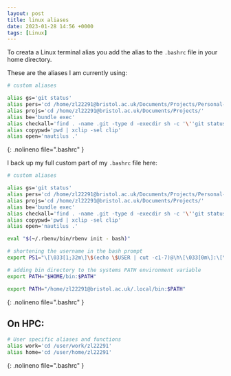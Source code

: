 ```yaml
---
layout: post
title: linux aliases
date: 2023-01-28 14:56 +0000
tags: [Linux]
---
```


To creata a Linux terminal alias you add the alias to the `.bashrc` file in your home directory.

These are the aliases I am currently using:

```bash
# custom aliases

alias gs='git status'
alias pers='cd /home/zl22291@bristol.ac.uk/Documents/Projects/Personal-webpage/dylandijk.github.io/'
alias projs='cd /home/zl22291@bristol.ac.uk/Documents/Projects/'
alias be='bundle exec'
alias checkall='find . -name .git -type d -execdir sh -c '\''git status --porcelain | grep -q "^ M" && echo -e "\\033[0;31m${PWD}\\033[0m"'\'' \;'
alias copypwd='pwd | xclip -sel clip'
alias open='nautilus .'
```
{: .nolineno file=".bashrc" }



I back up my full custom part of my `.bashrc` file here:

```bash
# custom aliases

alias gs='git status'
alias pers='cd /home/zl22291@bristol.ac.uk/Documents/Projects/Personal-webpage/dylandijk.github.io/'
alias projs='cd /home/zl22291@bristol.ac.uk/Documents/Projects/'
alias be='bundle exec'
alias checkall='find . -name .git -type d -execdir sh -c '\''git status --porcelain | grep -q "^ M" && echo -e "\\033[0;31m${PWD}\\033[0m"'\'' \;'
alias copypwd='pwd | xclip -sel clip'
alias open='nautilus .'

eval "$(~/.rbenv/bin/rbenv init - bash)"

# shortening the username in the bash prompt
export PS1="\[\033[1;32m\]\$(echo \$USER | cut -c1-7)@\h\[\033[0m\]:\[\033[1m\]\w\[\033[0m\]$ "

# adding bin directory to the systems PATH environment variable
export PATH="$HOME/bin:$PATH"

export PATH="/home/zl22291@bristol.ac.uk/.local/bin:$PATH"
```
{: .nolineno file=".bashrc" }


## On HPC:

```bash
# User specific aliases and functions
alias work='cd /user/work/zl22291'
alias home='cd /user/home/zl22291'
```
{: .nolineno file=".bashrc" }